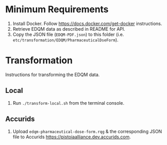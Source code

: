 # Minimum Requirements

1. Install Docker. Follow https://docs.docker.com/get-docker instructions.
1. Retrieve EDQM data as described in README for API.
1. Copy the JSON file (`EDQM-PDF.json`) to this folder (i.e. `etc/transformation/EDQM/PharmaceuticalDseForm`).

# Transformation

Instructions for transforming the EDQM data.

## Local

1. Run `./transform-local.sh` from the terminal console.

## Accurids

1. Upload `edqm-pharmaceutical-dose-form.rqg` & the corresponding JSON file to Accurids https://pistoiaalliance.dev.accurids.com.
